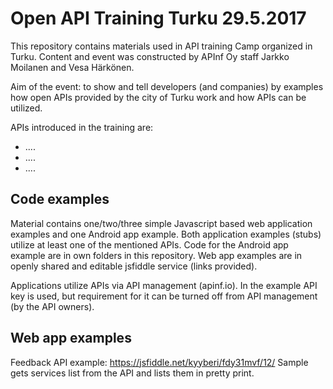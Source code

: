 # Open API Training Turku 29.5.2017

This repository contains materials used in API training Camp organized in Turku. Content and event was constructed by APInf Oy staff Jarkko Moilanen and Vesa Härkönen. 

Aim of the event: to show and tell developers (and companies) by examples how open APIs provided by the city of Turku work and how APIs can be utilized. 

APIs introduced in the training are: 

* ....
* ....
* ....

## Code examples

Material contains one/two/three simple Javascript based web application examples and one Android app example. Both application examples (stubs) utilize at least one of the mentioned APIs.  Code for the Android app example are in own folders in this repository. Web app examples are in openly shared and editable jsfiddle service (links provided). 

Applications utilize APIs via API management (apinf.io). In the example API key is used, but requirement for it can be turned off from API management (by the API owners). 

## Web app examples

Feedback API example: https://jsfiddle.net/kyyberi/fdy31mvf/12/
Sample gets services list from the API and lists them in pretty print. 
